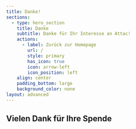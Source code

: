 ```yaml
---
title: Danke!
sections:
  - type: hero_section
    title: Danke
    subtitle: Danke für Ihr Interesse an Attac!
    actions:
      - label: Zurück zur Homepage
        url: /
        style: primary
        has_icon: true
        icon: arrow-left
        icon_position: left
    align: center
    padding_bottom: large
    background_color: none
layout: advanced
---
```

## Vielen Dank für Ihre Spende

